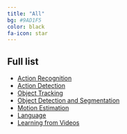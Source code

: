 ```yaml
---
title: "All"
bg: #9AD1F5
color: black
fa-icon: star
---
```


## Full list

- [Action Recognition](https://www.slideshare.net/xavigiro/deep-learning-for-video-action-recognition-upc-2018)
- [Action Detection](https://www.slideshare.net/xavigiro/deep-learning-for-video-action-detection-upc-2018)
- [Object Tracking](https://www.slideshare.net/xavigiro/deep-learning-for-video-object-tracking-upc-2018)
- [Object Detection and Segmentation](https://www.slideshare.net/xavigiro/deep-learning-for-video-object-detection-segmentation-upc-2018)
- [Motion Estimation](https://www.slideshare.net/xavigiro/deep-learning-for-video-motion-estimation-upc-2018)
- [Language](https://www.slideshare.net/xavigiro/deep-learning-for-video-language-upc-2018)
- [Learning from Videos](https://www.slideshare.net/xavigiro/deep-learning-from-videos-upc-2018)

[mcv2018-action-class]: https://www.slideshare.net/xavigiro/deep-learning-for-video-action-recognition-upc-2018
[mcv2018-action-detect]: https://www.slideshare.net/xavigiro/deep-learning-for-video-action-detection-upc-2018
[mcv2018-object-track]: https://www.slideshare.net/xavigiro/deep-learning-for-video-object-tracking-upc-2018
[mcv2018-object-detect]: https://www.slideshare.net/xavigiro/deep-learning-for-video-object-detection-segmentation-upc-2018
[mcv2018-motion]: https://www.slideshare.net/xavigiro/deep-learning-for-video-motion-estimation-upc-2018
[mcv2018-video-language]: https://www.slideshare.net/xavigiro/deep-learning-for-video-language-upc-2018
[mcv2018-video-features]: https://www.slideshare.net/xavigiro/deep-learning-from-videos-upc-2018
